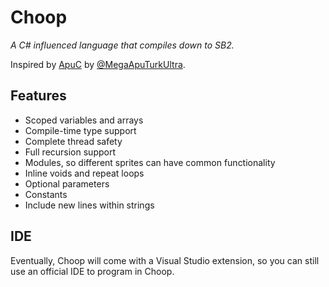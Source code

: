 # Choop
*A C# influenced language that compiles down to SB2.*

Inspired by [ApuC](https://github.com/MegaApuTurkUltra/Scratch-ApuC)
by [@MegaApuTurkUltra](https://scratch.mit.edu/users/MegaApuTurkUltra/).

## Features
- Scoped variables and arrays
- Compile-time type support
- Complete thread safety
- Full recursion support
- Modules, so different sprites can have common functionality
- Inline voids and repeat loops
- Optional parameters
- Constants
- Include new lines within strings

## IDE
Eventually, Choop will come with a Visual Studio extension,
so you can still use an official IDE to program in Choop.